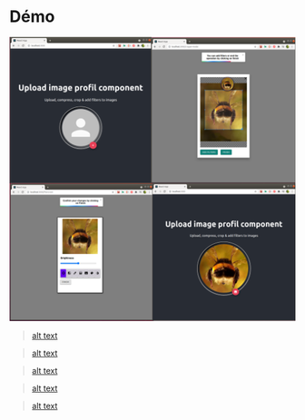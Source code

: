 
# Démo

![alt text](/demo/demo-scenario.png)

>[alt text](/demo/pict1.png)

>[alt text](/demo/pict2.png)

>[alt text](/demo/pict3.png)

>[alt text](/demo/pict4.png)

>[alt text](/demo/pict5.png)
<!-- ### PWA RUM & Classic RUM version's

 ![alt text](/img/rum-version.png "RUM versions")


## Online Demo sites

### Free version
**You can try Classic React Ultimate Messenger ** **[here](https://react-ultimate-messenger.netlify.app/) **,

(The demo is not fully functional without the server started locally*)

### On donation version
**You can try also PWA React Ultimate Messenger** **[here](https://pwa-react-ultimate-messenger.netlify.app/) **.

(The demo is not fully functional without locally started servers*)

> *you can only send/receive messages if you have the server locally on your machine -
> I explain how to test the online version with your local version further in the documentation...


## Getting Started

Get started by **creating a new React App**.

### You have two options:

#### The first option is the auto-installation script, simple & fast.

>**You can use my bash script, this is a more fast & easy way to doing that!**
>
><a id="raw-url" href="https://github.com/rodolphe37/cra-react-ultimate-messenger/blob/main/react_ultimate_messenger_install_v1.2.1.zip">Download autoInstall script here</a>


***Here is a short video demonstration of how to use the script.***
>[![embed url](/img/demo-script.png)](https://youtu.be/glJNtVUDDcw)


#### The second option is to generate a new React App through the create-react-app tool manually.

**Generate a classic React template with integrated chat from npx command:**

create a folder, go to it and open your terminal from this folder of course,

For the moment there is **one line of code to do** before the creation of the React App...
```shell
git clone https://github.com/rodolphe37/cra-react-ultimate-messenger.git
```
After that, you can do the npx command which allows to install a classic React, but with the template option.

```shell
npx create-react-app my-app --template file:../path/to/your/template/folder/you/just/cloned/cra-react-ultimate-messenger
```

## Start your site

***Run the development server:***

go to your folder app
```shell
cd my-app
```

***If you have nvm installed:***

> the chat application requires at least version 12 of Node.js, the nvmrc file is initialized with version 14.15.1. If you have version 12 or higher everything will work fine!
> Otherwise you can change your Node version by simply doing:
> ```shell
> nvm use
> ```

At this stage, you have two lines of code to do:

 * *I made several scripts in the package.json so that everything is automatic!*

The first line is for initializing all servers
```shell
npm run initAll
```
> - This script will first install the necessary node_modules in the messages-images server, then create an images folder (in which the images sent in the chat will be sent), then rename the .env.example file to .env.
> - Then he will install the node_modules in the video chat server and rename the .env.example file to .env (for pwa version).
> - And finally, he will rename the .env.local.example file to .env.local in the React frontend folder.


And the second line is to start all the services.
```shell
npm run dev
```

  With this single line of code you will start
 > - the server that manages the chat (messages and images) on port 4000,
 > - the video chat (which can be optional, that's why it's separate) on port 4001 (for pwa version),
 > - as well as the classic React frontend on the classic port 3000.


Your site starts at `http://localhost:3000`.

### How to test your local version with the online version!

> * At this level of the tutorial, you have your backend server(s) and your site started and open at the classic address.
> You just have to open in another browser window the demo that corresponds to the version you just installed (link available at the top of the page).
> Then you just have to connect to the same room in both windows and start testing your version.

  ***The left window is the online (prod) version - The right window is your local (dev) version.***
 ![alt text](/img/test-classic.png "Remote test")

* **Enjoy!**


## To work with this version

 Open your App folder with your **usual editor** and **start making your React App as usual**! -->
<!--

- [x] Write the press release
- [ ] Update the website
- [ ] Contact the media

Here's a simple footnote,[^1] and here's a longer one.[^bignote]

[^1]: This is the first footnote.

[^bignote]: Here's one with multiple paragraphs and code.

    Indent paragraphs to include them in the footnote.

    `{ my code }`

    Add as many paragraphs as you like. -->
